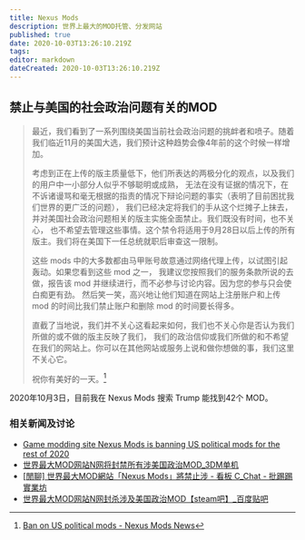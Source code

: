 ```yaml
---
title: Nexus Mods
description: 世界上最大的MOD托管、分发网站
published: true
date: 2020-10-03T13:26:10.219Z
tags:
editor: markdown
dateCreated: 2020-10-03T13:26:10.219Z
---
```


## 禁止与美国的社会政治问题有关的MOD

> 最近，我们看到了一系列围绕美国当前社会政治问题的挑衅者和喷子。随着我们临近11月的美国大选，我们预计这种趋势会像4年前的这个时候一样增加。
>
> 考虑到正在上传的版主质量低下，他们所表达的两极分化的观点，以及我们的用户中一小部分人似乎不够聪明或成熟，
> 无法在没有证据的情况下，在不诉诸谩骂和毫无根据的指责的情况下辩论问题的事实（表明了目前困扰我们世界的更广泛的问题），
> 我们已经决定将我们的手从这个烂摊子上抹去，并对美国社会政治问题相关的版主实施全面禁止。我们既没有时间，也不关心，
> 也不希望去管理这些事情。这个禁令将适用于9月28日以后上传的所有版主。我们将在美国下一任总统就职后审查这一限制。
>
> 这些 mods 中的大多数都由马甲账号故意通过网络代理上传，以试图引起轰动。如果您看到这些 mod 之一，
> 我建议您按照我们的服务条款所说的去做，报告该 mod 并继续进行，而不必参与讨论内容。因为您的参与只会使白痴更有劲。
> 然后笑一笑，高兴地让他们知道在网站上注册账户和上传 mod 的时间比我们禁止账户和删除 mod 的时间要长得多。
>
> 直截了当地说，我们并不关心这看起来如何，我们也不关心你是否认为我们所做的或不做的版主反映了我们，
> 我们的政治信仰或我们所做的和不希望在我们的网站上。你可以在其他网站或服务上说和做你想做的事，我们这里不关心它。
>
> 祝你有美好的一天。[^14373]

[^14373]: [Ban on US political mods - Nexus Mods News](https://web.archive.org/web/20201003124918/https://www.nexusmods.com/news/14373)

2020年10月3日，目前我在 Nexus Mods 搜索 Trump 能找到42个 MOD。

### 相关新闻及讨论

+ [Game modding site Nexus Mods is banning US political mods for the rest of 2020](https://web.archive.org/web/20201003124730/https://www.theverge.com/2020/10/1/21497067/nexus-mods-bans-us-political-troll-content-moderation-policy-change)
+ [世界最大MOD网站N网将封禁所有涉美国政治MOD_3DM单机](https://archive.is/XaCAs "https://www.3dmgame.com/news/202010/3798795.html")
+ [[閒聊] 世界最大MOD網站「Nexus Mods」將禁止涉 - 看板 C_Chat - 批踢踢實業坊](https://archive.is/PiiPZ "https://www.ptt.cc/bbs/C_Chat/M.1601625089.A.B6F.html")
+ [世界最大MOD网站N网封杀涉及美国政治MOD【steam吧】_百度贴吧](https://archive.is/Jk3Qb "https://tieba.baidu.com/p/6993327606")
